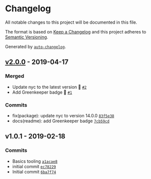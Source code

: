 # Changelog

All notable changes to this project will be documented in this file.

The format is based on [Keep a Changelog](http://keepachangelog.com/en/1.0.0/)
and this project adheres to [Semantic Versioning](http://semver.org/spec/v2.0.0.html).

Generated by [`auto-changelog`](https://github.com/CookPete/auto-changelog).

## [v2.0.0](https://github.com/bcomnes/bret-toolbox/compare/v1.0.1...v2.0.0) - 2019-04-17

### Merged

- Update nyc to the latest version 🚀 [`#2`](https://github.com/bcomnes/bret-toolbox/pull/2)
- Add Greenkeeper badge 🌴 [`#1`](https://github.com/bcomnes/bret-toolbox/pull/1)

### Commits

- fix(package): update nyc to version 14.0.0 [`83f5e38`](https://github.com/bcomnes/bret-toolbox/commit/83f5e38db2d3889d3e829ca3d17ec363ef6f7284)
- docs(readme): add Greenkeeper badge [`7cb59cd`](https://github.com/bcomnes/bret-toolbox/commit/7cb59cd73e0148dcf27deac774e6adc7b51536dc)

## v1.0.1 - 2019-02-18

### Commits

- Basics tooling [`a1acae8`](https://github.com/bcomnes/bret-toolbox/commit/a1acae8b80327ae49a034b18e51c7bab54514f9d)
- initial commit [`ec78229`](https://github.com/bcomnes/bret-toolbox/commit/ec782292ba2e77f20d7308973d9453a5edf7f52b)
- Initial commit [`6ba7f74`](https://github.com/bcomnes/bret-toolbox/commit/6ba7f742578d6c49bb97a48d8712682ac1b7e24f)
